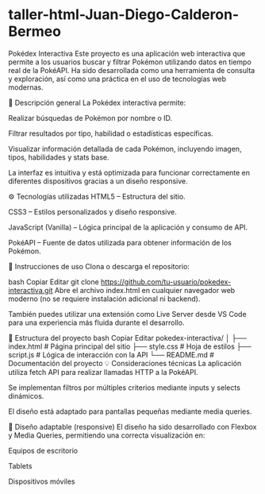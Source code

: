 # taller-html-Juan-Diego-Calderon-Bermeo<br>

Pokédex Interactiva
Este proyecto es una aplicación web interactiva que permite a los usuarios buscar y filtrar Pokémon utilizando datos en tiempo real de la PokéAPI. Ha sido desarrollada como una herramienta de consulta y exploración, así como una práctica en el uso de tecnologías web modernas.

📌 Descripción general
La Pokédex interactiva permite:

Realizar búsquedas de Pokémon por nombre o ID.

Filtrar resultados por tipo, habilidad o estadísticas específicas.

Visualizar información detallada de cada Pokémon, incluyendo imagen, tipos, habilidades y stats base.

La interfaz es intuitiva y está optimizada para funcionar correctamente en diferentes dispositivos gracias a un diseño responsive.

⚙️ Tecnologías utilizadas
HTML5 – Estructura del sitio.

CSS3 – Estilos personalizados y diseño responsive.

JavaScript (Vanilla) – Lógica principal de la aplicación y consumo de API.

PokéAPI – Fuente de datos utilizada para obtener información de los Pokémon.

🚀 Instrucciones de uso
Clona o descarga el repositorio:

bash
Copiar
Editar
git clone https://github.com/tu-usuario/pokedex-interactiva.git
Abre el archivo index.html en cualquier navegador web moderno (no se requiere instalación adicional ni backend).

También puedes utilizar una extensión como Live Server desde VS Code para una experiencia más fluida durante el desarrollo.

🧩 Estructura del proyecto
bash
Copiar
Editar
pokedex-interactiva/
│
├── index.html       # Página principal del sitio
├── style.css        # Hoja de estilos
├── script.js        # Lógica de interacción con la API
└── README.md        # Documentación del proyecto
💡 Consideraciones técnicas
La aplicación utiliza fetch API para realizar llamadas HTTP a la PokéAPI.

Se implementan filtros por múltiples criterios mediante inputs y selects dinámicos.

El diseño está adaptado para pantallas pequeñas mediante media queries.

📱 Diseño adaptable (responsive)
El diseño ha sido desarrollado con Flexbox y Media Queries, permitiendo una correcta visualización en:

Equipos de escritorio

Tablets

Dispositivos móviles
